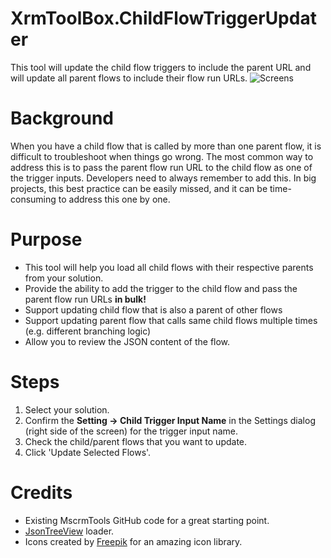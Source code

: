 # XrmToolBox.ChildFlowTriggerUpdater

This tool will update the child flow triggers to include the parent URL and will update all parent flows to include their flow run URLs.
![Screens](https://github.com/user-attachments/assets/54b79874-f7b5-48f9-9903-7a311d9c60fa)

# Background

When you have a child flow that is called by more than one parent flow, it is difficult to troubleshoot when things go wrong. The most common way to address this is to pass the parent flow run URL to the child flow as one of the trigger inputs. Developers need to always remember to add this. In big projects, this best practice can be easily missed, and it can be time-consuming to address this one by one.

# Purpose

- This tool will help you load all child flows with their respective parents from your solution.
- Provide the ability to add the trigger to the child flow and pass the parent flow run URLs **in bulk!**
- Support updating child flow that is also a parent of other flows
- Support updating parent flow that calls same child flows multiple times (e.g. different branching logic)
- Allow you to review the JSON content of the flow.

# Steps

1. Select your solution.
2. Confirm the **Setting -> Child Trigger Input Name** in the Settings dialog (right side of the screen) for the trigger input name.
3. Check the child/parent flows that you want to update.
4. Click 'Update Selected Flows'.

# Credits

- Existing MscrmTools GitHub code for a great starting point.
- [JsonTreeView](https\://github.com/huseyint/JsonTreeView) loader.
- Icons created by [Freepik](https\://www.freepik.com/icons) for an amazing icon library.
